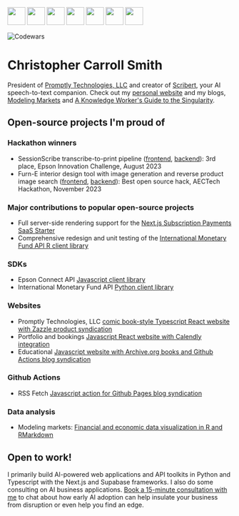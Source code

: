 <img src="https://cdn.jsdelivr.net/gh/devicons/devicon@latest/icons/javascript/javascript-original.svg" height="40px" /> <img src="https://cdn.jsdelivr.net/gh/devicons/devicon@latest/icons/typescript/typescript-original.svg" height="40px" /> <img src="https://cdn.jsdelivr.net/gh/devicons/devicon@latest/icons/python/python-original.svg" height="40px" /> <img src="https://cdn.jsdelivr.net/gh/devicons/devicon@latest/icons/r/r-original.svg" height="40px" /> <img src="https://cdn.jsdelivr.net/gh/devicons/devicon@latest/icons/react/react-original.svg" height="40px" /> <img src="https://cdn.jsdelivr.net/gh/devicons/devicon@latest/icons/nextjs/nextjs-original.svg" height="40px" /> <img src="https://cdn.jsdelivr.net/gh/devicons/devicon@latest/icons/supabase/supabase-original.svg" height="40px" />

![Codewars](https://www.codewars.com/users/chriscarrollsmith/badges/small)

# Christopher Carroll Smith
            
President of [Promptly Technologies, LLC](https://promptlytechnologies.com/) and creator of [Scribert](https://scribert.com), your AI speech-to-text companion. Check out my [personal website](https://christophercarrollsmith.com/) and my blogs, [Modeling Markets](https://modelingmarkets.substack.com/) and [A Knowledge Worker's Guide to the Singularity](https://knowledgeworkersguide.substack.com/).

## Open-source projects I'm proud of

### Hackathon winners

- SessionScribe transcribe-to-print pipeline ([frontend](https://github.com/chriscarrollsmith/session-scribe), [backend](https://github.com/chriscarrollsmith/session-scribe-whisper-api)): 3rd place, Epson Innovation Challenge, August 2023
- Furn-E interior design tool with image generation and reverse product image search ([frontend](https://github.com/TeamZombies/furne_frontend), [backend](https://github.com/TeamZombies/furne_backend_api)): Best open source hack, AECTech Hackathon, November 2023

### Major contributions to popular open-source projects

- Full server-side rendering support for the [Next.js Subscription Payments SaaS Starter](https://github.com/vercel/nextjs-subscription-payments)
- Comprehensive redesign and unit testing of the [International Monetary Fund API R client library](https://github.com/christophergandrud/imfr)

### SDKs

- Epson Connect API [Javascript client library](https://github.com/chriscarrollsmith/epson-connect-js)
- International Monetary Fund API [Python client library](https://github.com/chriscarrollsmith/imfp)

### Websites

- Promptly Technologies, LLC [comic book-style Typescript React website with Zazzle product syndication](https://github.com/Promptly-Technologies-LLC/Promptly-Technologies-LLC.github.io)
- Portfolio and bookings [Javascript React website with Calendly integration](https://github.com/chriscarrollsmith/christophercarrollsmith.com)
- Educational [Javascript website with Archive.org books and Github Actions blog syndication](https://github.com/babafaqirchand/babafaqirchand.github.io)

### Github Actions

- RSS Fetch [Javascript action for Github Pages blog syndication](https://github.com/Promptly-Technologies-LLC/rss-fetch-action)

### Data analysis

- Modeling markets: [Financial and economic data visualization in R and RMarkdown](https://github.com/chriscarrollsmith/modelingmarkets)

## Open to work!

I primarily build AI-powered web applications and API toolkits in Python and Typescript with the Next.js and Supabase frameworks. I also do some consulting on AI business applications. [Book a 15-minute consultation with me](https://christophercarrollsmith.com/#book) to chat about how early AI adoption can help insulate your business from disruption or even help you find an edge.
